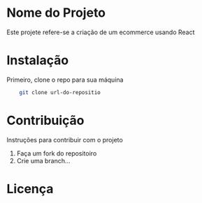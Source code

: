 # Nome do Projeto
Este projete refere-se a criação de um ecommerce usando React

# Instalação

Primeiro, clone o repo para sua máquina
```bash
    git clone url-do-repositio
```

# Contribuição
Instruções para contribuir com o projeto
1. Faça um fork do repositoiro
2. Crie uma branch...

# Licença


